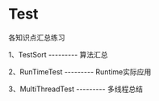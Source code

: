 # Test
各知识点汇总练习


1、TestSort                          --------- 算法汇总

2、RunTimeTest                  --------- Runtime实际应用

3、MultiThreadTest             --------- 多线程总结
